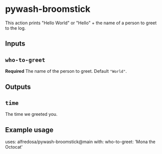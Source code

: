 # pywash-broomstick

This action prints "Hello World" or "Hello" + the name of a person to greet to the log.

## Inputs

## `who-to-greet`

**Required** The name of the person to greet. Default `"World"`.

## Outputs

## `time`

The time we greeted you.

## Example usage

uses: alfredosa/pywash-broomstick@main
with:
  who-to-greet: 'Mona the Octocat'